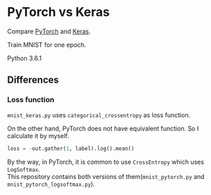 # PyTorch vs Keras

Compare [PyTorch](http://pytorch.org/) and [Keras](https://keras.io/).

Train MNIST for one epoch.

Python 3.6.1

## Differences

### Loss function
`mnist_keras.py` uses `categorical_crossentropy` as loss function.

On the other hand, PyTorch does not have equivalent function. So I calculate it by myself.

```python
loss = -out.gather(1, label).log().mean()
```

By the way, in PyTorch, it is common to use `CrossEntropy` which uses `LogSoftmax`.  
This repository contains both versions of them(`mnist_pytorch.py` and `mnist_pytorch_logsoftmax.py`).
